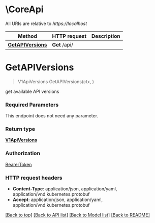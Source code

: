 # \CoreApi

All URIs are relative to *https://localhost*

Method | HTTP request | Description
------------- | ------------- | -------------
[**GetAPIVersions**](CoreApi.md#GetAPIVersions) | **Get** /api/ | 


# **GetAPIVersions**
> V1ApiVersions GetAPIVersions(ctx, )


get available API versions

### Required Parameters
This endpoint does not need any parameter.

### Return type

[**V1ApiVersions**](v1.APIVersions.md)

### Authorization

[BearerToken](../README.md#BearerToken)

### HTTP request headers

 - **Content-Type**: application/json, application/yaml, application/vnd.kubernetes.protobuf
 - **Accept**: application/json, application/yaml, application/vnd.kubernetes.protobuf

[[Back to top]](#) [[Back to API list]](../README.md#documentation-for-api-endpoints) [[Back to Model list]](../README.md#documentation-for-models) [[Back to README]](../README.md)

